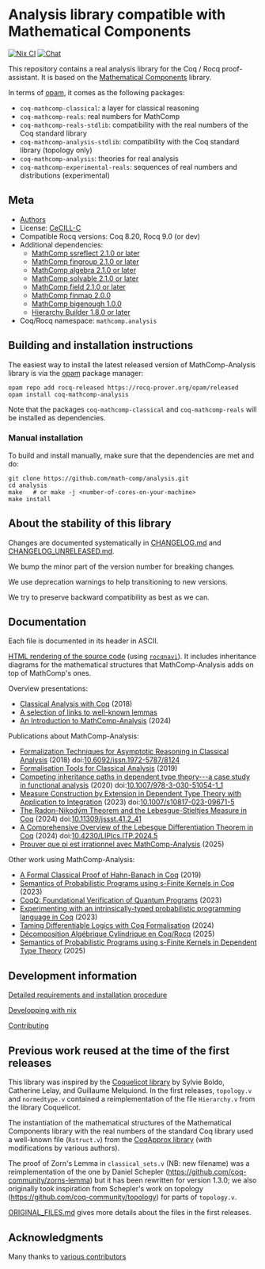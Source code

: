 # Analysis library compatible with Mathematical Components

[![Nix CI][nix-action-shield]][nix-action-link]
[![Chat][chat-shield]][chat-link]

[nix-action-shield]: https://github.com/math-comp/analysis/actions/workflows/nix-action-master.yml/badge.svg?branch=master
[nix-action-link]: https://github.com/math-comp/analysis/actions?query=branch%3Amaster+event%3Apush

[chat-shield]: https://img.shields.io/badge/zulip-join_chat-brightgreen.svg
[chat-link]: https://rocq-prover.zulipchat.com/#narrow/channel/237666-math-comp-analysis

This repository contains a real analysis library for the Coq / Rocq proof-assistant.
It is based on the [Mathematical Components](https://math-comp.github.io/) library.

In terms of [opam](https://opam.ocaml.org/doc/Install.html), it comes as the following packages:
- `coq-mathcomp-classical`: a layer for classical reasoning
- `coq-mathcomp-reals`: real numbers for MathComp
- `coq-mathcomp-reals-stdlib`: compatibility with the real numbers of the Coq standard library
- `coq-mathcomp-analysis-stdlib`: compatibility with the Coq standard library (topology only)
- `coq-mathcomp-analysis`: theories for real analysis
- `coq-mathcomp-experimental-reals`: sequences of real numbers and distributions (experimental)

## Meta

- [Authors](AUTHORS.md)
- License: [CeCILL-C](LICENSE)
- Compatible Rocq versions: Coq 8.20, Rocq 9.0 (or dev)
- Additional dependencies:
  - [MathComp ssreflect 2.1.0 or later](https://math-comp.github.io)
  - [MathComp fingroup 2.1.0 or later](https://math-comp.github.io)
  - [MathComp algebra 2.1.0 or later](https://math-comp.github.io)
  - [MathComp solvable 2.1.0 or later](https://math-comp.github.io)
  - [MathComp field 2.1.0 or later](https://math-comp.github.io)
  - [MathComp finmap 2.0.0](https://github.com/math-comp/finmap)
  - [MathComp bigenough 1.0.0](https://github.com/math-comp/bigenough)
  - [Hierarchy Builder 1.8.0 or later](https://github.com/math-comp/hierarchy-builder)
- Coq/Rocq namespace: `mathcomp.analysis`

## Building and installation instructions

The easiest way to install the latest released version of MathComp-Analysis library is
via the [opam](https://opam.ocaml.org/doc/Install.html) package manager:

```shell
opam repo add rocq-released https://rocq-prover.org/opam/released
opam install coq-mathcomp-analysis
```
Note that the packages `coq-mathcomp-classical` and `coq-mathcomp-reals` will be installed as dependencies.

### Manual installation

To build and install manually, make sure that the dependencies are met and do:

``` shell
git clone https://github.com/math-comp/analysis.git
cd analysis
make   # or make -j <number-of-cores-on-your-machine>
make install
```

## About the stability of this library

Changes are documented systematically in [CHANGELOG.md](CHANGELOG.md) and
[CHANGELOG_UNRELEASED.md](CHANGELOG_UNRELEASED.md).

We bump the minor part of the version number for breaking changes.

We use deprecation warnings to help transitioning to new versions.

We try to preserve backward compatibility as best as we can.

## Documentation

Each file is documented in its header in ASCII.

[HTML rendering of the source code](https://math-comp.github.io/analysis/htmldoc_1_12_0/index.html) (using [`rocqnavi`](https://github.com/affeldt-aist/rocqnavi)).
It includes inheritance diagrams for the mathematical structures that MathComp-Analysis adds on top of MathComp's ones.

Overview presentations:
- [Classical Analysis with Coq](https://perso.crans.org/cohen/CoqWS2018.pdf) (2018)
- [A selection of links to well-known lemmas](https://github.com/math-comp/analysis/wiki/What's-where%3F)
- [An Introduction to MathComp-Analysis](https://staff.aist.go.jp/reynald.affeldt/documents/karate-coq.pdf) (2024)

Publications about MathComp-Analysis:
- [Formalization Techniques for Asymptotic Reasoning in Classical Analysis](https://jfr.unibo.it/article/view/8124) (2018) doi:[10.6092/issn.1972-5787/8124](https://doi.org/10.6092/issn.1972-5787/8124)
- [Formalisation Tools for Classical Analysis](http://www-sop.inria.fr/members/Damien.Rouhling/data/phd/thesis.pdf) (2019)
- [Competing inheritance paths in dependent type theory---a case study in functional analysis](https://hal.inria.fr/hal-02463336) (2020) doi:[10.1007/978-3-030-51054-1_1](https://doi.org/10.1007/978-3-030-51054-1_1)
- [Measure Construction by Extension in Dependent Type Theory with Application to Integration](https://arxiv.org/pdf/2209.02345.pdf) (2023) doi:[10.1007/s10817-023-09671-5](https://doi.org/10.1007/s10817-023-09671-5)
- [The Radon-Nikodým Theorem and the Lebesgue-Stieltjes Measure in Coq](https://www.jstage.jst.go.jp/article/jssst/41/2/41_2_41/_pdf/-char/en) (2024) doi:[10.11309/jssst.41.2_41](https://doi.org/10.11309/jssst.41.2_41)
- [A Comprehensive Overview of the Lebesgue Differentiation Theorem in Coq](https://drops.dagstuhl.de/storage/00lipics/lipics-vol309-itp2024/LIPIcs.ITP.2024.5/LIPIcs.ITP.2024.5.pdf) (2024) doi:[10.4230/LIPIcs.ITP.2024.5](https://doi.org/10.4230/LIPIcs.ITP.2024.5)
- [Prouver que pi est irrationnel avec MathComp-Analysis](https://hal.science/hal-04859455/document) (2025)

Other work using MathComp-Analysis:
- [A Formal Classical Proof of Hahn-Banach in Coq](https://lipn.univ-paris13.fr/~kerjean/slides/slidesTYPES19.pdf) (2019)
- [Semantics of Probabilistic Programs using s-Finite Kernels in Coq](https://hal.inria.fr/hal-03917948/document) (2023)
- [CoqQ: Foundational Verification of Quantum Programs](https://arxiv.org/pdf/2207.11350.pdf) (2023)
- [Experimenting with an intrinsically-typed probabilistic programming language in Coq](https://staff.aist.go.jp/reynald.affeldt/documents/syntax-aplas2023.pdf) (2023)
- [Taming Differentiable Logics with Coq Formalisation](https://drops.dagstuhl.de/storage/00lipics/lipics-vol309-itp2024/LIPIcs.ITP.2024.4/LIPIcs.ITP.2024.4.pdf) (2024)
- [Décomposition Algébrique Cylindrique en Coq/Rocq](https://inria.hal.science/hal-04859512/document) (2025)
- [Semantics of Probabilistic Programs using s-Finite Kernels in Dependent Type Theory](https://dl.acm.org/doi/pdf/10.1145/3732291) (2025)

## Development information

[Detailed requirements and installation procedure](INSTALL.md)

[Developping with nix](https://github.com/math-comp/math-comp/wiki/Using-nix)

[Contributing](CONTRIBUTING.md)

## Previous work reused at the time of the first releases

This library was inspired by the [Coquelicot library](http://coquelicot.saclay.inria.fr/)
by Sylvie Boldo, Catherine Lelay, and Guillaume Melquiond.
In the first releases, `topology.v` and `normedtype.v` contained a reimplementation of the file
`Hierarchy.v` from the library Coquelicot.

The instantiation of the mathematical structures of the Mathematical Components library
with the real numbers of the standard Coq library used a well-known file (`Rstruct.v`)
from the [CoqApprox library](http://tamadi.gforge.inria.fr/CoqApprox/) (with
modifications by various authors).

The proof of Zorn's Lemma in `classical_sets.v` (NB: new filename) was a reimplementation
of the one by Daniel Schepler (https://github.com/coq-community/zorns-lemma) but it has been rewritten for version 1.3.0;
we also originally took inspiration from Schepler's work on topology (https://github.com/coq-community/topology) for parts
of `topology.v`.

[ORIGINAL_FILES.md](ORIGINAL_FILES.md) gives more details about the
files in the first releases.

## Acknowledgments

Many thanks to [various contributors](https://github.com/math-comp/analysis/graphs/contributors)

